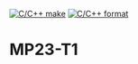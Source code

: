 [![C/C++ make](https://github.com/btssn-lasalle84/MP23-T1/actions/workflows/c-cpp.yml/badge.svg)](https://github.com/btssn-lasalle84/MP23-T1/actions/workflows/c-cpp.yml) [![C/C++ format](https://github.com/btssn-lasalle84/MP23-T1/actions/workflows/cppformat.yml/badge.svg)](https://github.com/btssn-lasalle84/MP23-T1/actions/workflows/cppformat.yml)

# MP23-T1
